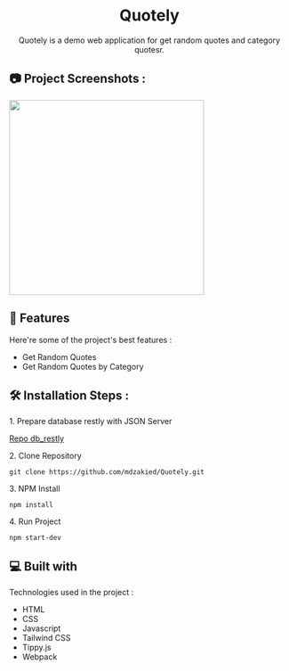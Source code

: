 <h1 align="center" id="title">Quotely</h1>


<p align="center" id="description">Quotely is a demo web application for get random quotes and category quotesr.</p>

<h2>📷 Project Screenshots :</h2>

<img src="https://user-images.githubusercontent.com/87967665/142656087-a21b2870-33a4-4cab-b6b3-f61b3c7bb579.png" border="0" width="350">

<h2>🧐 Features</h2>

Here're some of the project's best features :

*   Get Random Quotes
*   Get Random Quotes by Category

<h2>🛠️ Installation Steps :</h2>

<p>1. Prepare database restly with JSON Server</p>

[Repo db_restly](https://github.com/mdzakied/db_restly)

<p>2. Clone Repository</p>

```
git clone https://github.com/mdzakied/Quotely.git
```

<p>3. NPM Install</p>

```
npm install
```

<p>4. Run Project</p>

```
npm start-dev
```
  
<h2>💻 Built with</h2>

Technologies used in the project :

*   HTML
*   CSS
*   Javascript
*   Tailwind CSS
*   Tippy.js
*   Webpack
